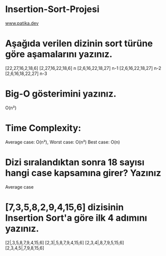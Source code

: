 # Insertion-Sort-Projesi

www.patika.dev

# Aşağıda verilen dizinin sort türüne göre aşamalarını yazınız.

[22,27,16,2,18,6] 
[2,27,16,22,18,6] n
[2,6,16,22,18,27] n-1
[2,6,16,22,18,27] n-2
[2,6,16,18,22,27] n-3

# Big-O gösterimini yazınız.

O(n²)

# Time Complexity: 

Average case: O(n²),
Worst case: O(n²) 
Best case: O(n)

# Dizi sıralandıktan sonra 18 sayısı hangi case kapsamına girer? Yazınız

Average case

# [7,3,5,8,2,9,4,15,6] dizisinin Insertion Sort'a göre ilk 4 adımını yazınız.
[2|,3,5,8,7,9,4,15,6]
[2,3|,5,8,7,9,4,15,6]
[2,3,4|,8,7,9,5,15,6]
[2,3,4,5|,7,9,8,15,6]
